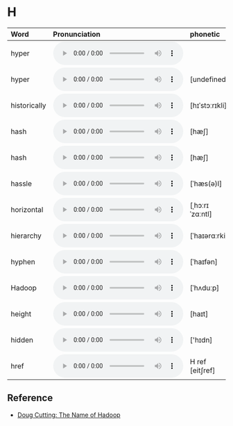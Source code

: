 
# H

| Word  | Pronunciation | phonetic |
| :-- | :-- | :-- |
| hyper | <audio src="/awesome-pronunciation/public/audio/hyper.mp3" controls="controls" controlslist="nodownload"></audio> |  |
| hyper | <audio src="/awesome-pronunciation/public/audio/hyper.mp3" controls="controls" controlslist="nodownload"></audio> | [undefined] |
| historically | <audio src="/awesome-pronunciation/public/audio/historically.mp3" controls="controls" controlslist="nodownload"></audio> | [hɪˈstɔːrɪkli] |
| hash | <audio src="/awesome-pronunciation/public/audio/hash.mp3" controls="controls" controlslist="nodownload"></audio> | [hæʃ] |
| hash | <audio src="/awesome-pronunciation/public/audio/hash.mp3" controls="controls" controlslist="nodownload"></audio> | [hæʃ] |
| hassle | <audio src="/awesome-pronunciation/public/audio/hassle.mp3" controls="controls" controlslist="nodownload"></audio> | [ˈhæs(ə)l] |
| horizontal | <audio src="/awesome-pronunciation/public/audio/horizontal.mp3" controls="controls" controlslist="nodownload"></audio> | [ˌhɔːrɪˈzɑːntl] |
| hierarchy | <audio src="/awesome-pronunciation/public/audio/hierarchy.mp3" controls="controls" controlslist="nodownload"></audio> | [ˈhaɪərɑːrki] |
| hyphen | <audio src="/awesome-pronunciation/public/audio/hyphen.mp3" controls="controls" controlslist="nodownload"></audio> | [ˈhaɪfən] |
| Hadoop | <audio src="/awesome-pronunciation/public/audio/Hadoop.mp3" controls="controls" controlslist="nodownload"></audio> | [ˈhʌduːp] |
| height | <audio src="/awesome-pronunciation/public/audio/height.mp3" controls="controls" controlslist="nodownload"></audio> | [haɪt] |
| hidden | <audio src="/awesome-pronunciation/public/audio/hidden.mp3" controls="controls" controlslist="nodownload"></audio> | ['hɪdn] |
| href | <audio src="/awesome-pronunciation/public/audio/href.mp3" controls="controls" controlslist="nodownload"></audio> | H ref [eit∫ref] |

## Reference

- [Doug Cutting: The Name of Hadoop](https://www.youtube.com/watch?v=irK7xHUmkUA)
